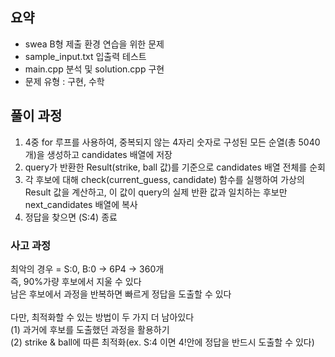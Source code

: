 ## 요약
- swea B형 제출 환경 연습을 위한 문제
- sample_input.txt 입출력 테스트
- main.cpp 분석 및 solution.cpp 구현
- 문제 유형 : 구현, 수학

## 풀이 과정
1. 4중 for 루프를 사용하여, 중복되지 않는 4자리 숫자로 구성된 모든 순열(총 5040개)을 생성하고 candidates 배열에 저장
2. query가 반환한 Result(strike, ball 값)를 기준으로 candidates 배열 전체를 순회
3. 각 후보에 대해 check(current_guess, candidate) 함수를 실행하여 가상의 Result 값을 계산하고, 이 값이 query의 실제 반환 값과 일치하는 후보만 next_candidates 배열에 복사
4. 정답을 찾으면 (S:4) 종료

### 사고 과정
최악의 경우 = S:0, B:0 -> 6P4 -> 360개 <br/>
즉, 90%가량 후보에서 지울 수 있다 <br/>
남은 후보에서 과정을 반복하면 빠르게 정답을 도출할 수 있다 <br/> <br/>
다만, 최적화할 수 있는 방법이 두 가지 더 남아있다 <br/>
(1) 과거에 후보를 도출했던 과정을 활용하기 <br/>
(2) strike & ball에 따른 최적화(ex. S:4 이면 4!안에 정답을 반드시 도출할 수 있다) <br/>

